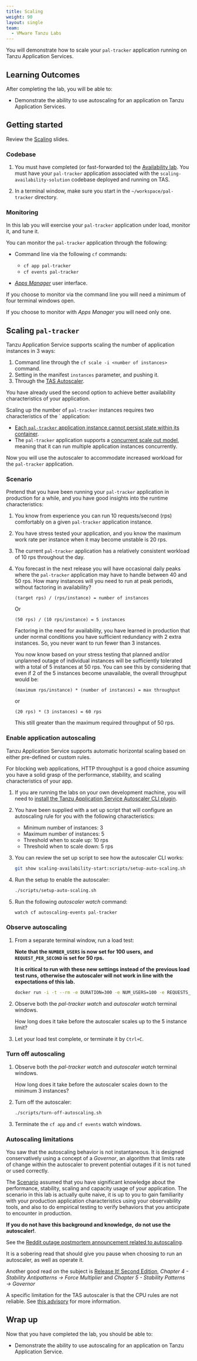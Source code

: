 ```yaml
---
title: Scaling
weight: 90
layout: single
team:
  - VMware Tanzu Labs
---
```


You will demonstrate how to scale your `pal-tracker` application
running on Tanzu Application Services.

## Learning Outcomes

After completing the lab, you will be able to:

-   Demonstrate the ability to use autoscaling for an application on
    Tanzu Application Services.

## Getting started

Review the
[Scaling](https://docs.google.com/presentation/d/1CAHQc2DPZHGGoS7cyYkzSchQgDQsd4UKg_olQs6LpUk/present#slide=id.ge9cac6b4b4_0_0)
slides.

### Codebase

1.  You must have completed (or fast-forwarded to) the
    [Availability lab](../availability/).
    You must have your `pal-tracker` application associated with the
    `scaling-availability-solution` codebase deployed and running on TAS.

1.  In a terminal window,
    make sure you start in the `~/workspace/pal-tracker` directory.

### Monitoring

In this lab you will exercise your `pal-tracker` application under load,
monitor it,
and tune it.

You can monitor the `pal-tracker` application through the following:

-   Command line via the following `cf` commands:

    - `cf app pal-tracker`
    - `cf events pal-tracker`

-   [*Apps Manager*](https://docs.pivotal.io/application-service/2-11/console/dev-console.html)
    user interface.

If you choose to monitor via the command line you will need a minimum of four
terminal windows open.

If you choose to monitor with *Apps Manager* you will need only one.

## Scaling `pal-tracker`

Tanzu Application Service supports scaling the number of application instances in 3
ways:

1.  Command line through the `cf scale -i <number of instances>` command.
1.  Setting in the manifest `instances` parameter,
    and pushing it.
1.  Through the
    [TAS Autoscaler](https://docs.pivotal.io/application-service/2-11/appsman-services/autoscaler/about-app-autoscaler.html).

You have already used the second option to achieve better availability
characteristics of your application.

Scaling up the number of `pal-tracker` instances requires two
characteristics of the ` application:

-   [Each `pal-tracker` application instance cannot persist state within its container](https://12factor.net/processes).
-   The `pal-tracker` application supports a
    [concurrent scale out model](https://12factor.net/concurrency),
    meaning that it can run multiple application instances concurrently.

Now you will use the autoscaler to accommodate increased workload
for the `pal-tracker` application.

### Scenario

Pretend that you have been running your `pal-tracker` application in
production for a while,
and you have good insights into the runtime characteristics:

1.  You know from experience you can run 10 requests/second (rps)
    comfortably on a given `pal-tracker` application instance.
    
1.  You have stress tested your application, and you know the maximum
    work rate per instance when it may become unstable is 20 rps.

1.  The current `pal-tracker` application has a relatively consistent
    workload of 10 rps throughout the day.

1.  You forecast in the next release you will have occasional daily
    peaks where the `pal-tracker` application may have to handle between 40 and 50
    rps.
    How many instances will you need to run at peak periods,
    without factoring in availability?

    ```nohighlight
    (target rps) / (rps/instance) = number of instances
    ```

    Or

    ```nohighlight
    (50 rps) / (10 rps/instance) = 5 instances
    ```
    
    Factoring in the need for availability, you have learned in
    production that under normal conditions you have sufficient redundancy
    with 2 extra instances.
    So, you never want to run fewer than 3 instances.

    You now know based on your stress testing that planned and/or
    unplanned outage of individual instances will be sufficiently
    tolerated with a total of 5 instances at 50 rps.
    You can see this by considering that even if 2 of the 5 instances
    become unavailable, the overall throughput would be:
    
    ```nohighlight
    (maximum rps/instance) * (number of instances) = max throughput
    ```
    
    or

    ```nohighlight
    (20 rps) * (3 instances) = 60 rps
    ```
    
    This still greater than the maximum required throughput of 50 rps.

### Enable application autoscaling

Tanzu Application Service supports automatic horizontal scaling based on either pre-defined or custom rules.

For blocking web applications,
HTTP throughput is a good choice assuming you have a solid grasp of the
performance, stability, and scaling characteristics of your app.

1.  If you are running the labs on your own development machine,
    you will need to
    [install the Tanzu Application Service Autoscaler CLI plugin](https://docs.pivotal.io/application-service/2-9/appsman-services/autoscaler/using-autoscaler-cli.html#install-the-app-autoscaler-cli-plugin).

1.  You have been supplied with a set up script that will configure an
    autoscaling rule for you with the following characteristics:

    -   Minimum number of instances:
        3
    -   Maximum number of instances:
        5
    -   Threshold when to scale up:
        10 rps
    -   Threshold when to scale down:
        5 rps

1.  You can review the set up script to see how the autoscaler CLI
    works:

    ```bash
    git show scaling-availability-start:scripts/setup-auto-scaling.sh
    ```

1.  Run the setup to enable the autoscaler:

    ```bash
    ./scripts/setup-auto-scaling.sh
    ```

1.  Run the following *autoscaler watch* command:

    ```bash
    watch cf autoscaling-events pal-tracker
    ```

### Observe autoscaling

1.  From a separate terminal window,
    run a load test:

    **Note that the `NUMBER_USERS` is now set for 100 users,**
    **and `REQUEST_PER_SECOND` is set for 50 rps.**

    **It is critical to run with these new settings instead of the**
    **previous load test runs,**
    **otherwise the autoscaler will not work in line with the**
    **expectations of this lab.**

    ```bash
    docker run -i -t --rm -e DURATION=300 -e NUM_USERS=100 -e REQUESTS_PER_SECOND=50 -e URL=http://pal-tracker-${UNIQUE_IDENTIFIER}.${DOMAIN} pivotaleducation/loadtest

1.  Observe both the *pal-tracker watch* and *autoscaler watch*
    terminal windows.

    How long does it take before the autoscaler scales up to the
    5 instance limit?

1.  Let your load test complete,
    or terminate it by `Ctrl+C`.

### Turn off autoscaling

1.  Observe both the *pal-tracker watch* and *autoscaler watch*
    terminal windows.

    How long does it take before the autoscaler scales down to the
    minimum 3 instances?

1.  Turn off the autoscaler:

    ```bash
    ./scripts/turn-off-autoscaling.sh
    ```

1.  Terminate the `cf app` and `cf events` watch windows.

### Autoscaling limitations

You saw that the autoscaling behavior is not instantaneous.
It is designed conservatively using a concept of a *Governor*,
an algorithm that limits rate of change within the autoscaler to
prevent potential outages if it is not tuned or used
correctly.

The [Scenario](#scenario) assumed that you have significant knowledge
about the performance, stability, scaling and capacity usage of your
application.
The scenario in this lab is actually quite naive,
it is up to you to gain familiarity with your production application
characteristics using your observability tools,
and also to do empirical testing to verify behaviors that you
anticipate to encounter in production.

**If you do not have this background and knowledge,**
**do not use the autoscaler!**.

See the
[Reddit outage postmortem announcement related to autoscaling](https://www.reddit.com/r/announcements/comments/4y0m56/why_reddit_was_down_on_aug_11/).

It is a sobering read that should give you pause when choosing to run an
autoscaler, as well as operate it.

Another good read on the subject is
[Release It! Second Edition](https://pragprog.com/titles/mnee2/release-it-second-edition/),
*Chapter 4 - Stability Antipatterns &rarr; Force Multiplier* and
*Chapter 5 - Stability Patterns &rarr; Governor*

A specific limitation for the TAS autoscaler is that the CPU rules are not
reliable.
See
[this advisory](https://pvtl.force.com/s/article/PCF-Autoscaler-Advisory-for-Scaling-Apps-Based-on-the-CPU-utilization?language=en_US)
for more information.

## Wrap up

Now that you have completed the lab, you should be able to:

-   Demonstrate the ability to use autoscaling for an application on
    Tanzu Application Service.
